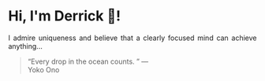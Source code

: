 # Hi, I'm Derrick 👋!
<p align="justify">I admire uniqueness and believe that a clearly focused mind can achieve anything...</p> 
<!-- #quote-start -->
<blockquote>&ldquo;Every drop in the ocean counts. &rdquo; &mdash; <footer>Yoko Ono</footer></blockquote>
<!-- #quote-end -->
